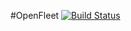 #OpenFleet
[![Build Status](https://travis-ci.org/Chrams/openfleet.svg?branch=master)](https://travis-ci.org/Chrams/openfleet)